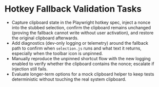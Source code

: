 # Hotkey Fallback Validation Tasks

- Capture clipboard state in the Playwright hotkey spec, inject a nonce into the stubbed selection, confirm the clipboard remains unchanged (proving the fallback cannot write without user activation), and restore the original clipboard afterwards.
- Add diagnostics (dev-only logging or telemetry) around the fallback path to confirm when `selection.js` runs and what text it returns, especially when the toolbar icon is unpinned.
- Manually reproduce the unpinned shortcut flow with the new logging enabled to verify whether the clipboard contains the nonce; escalate if injection still fails.
- Evaluate longer-term options for a mock clipboard helper to keep tests deterministic without touching the real system clipboard.
